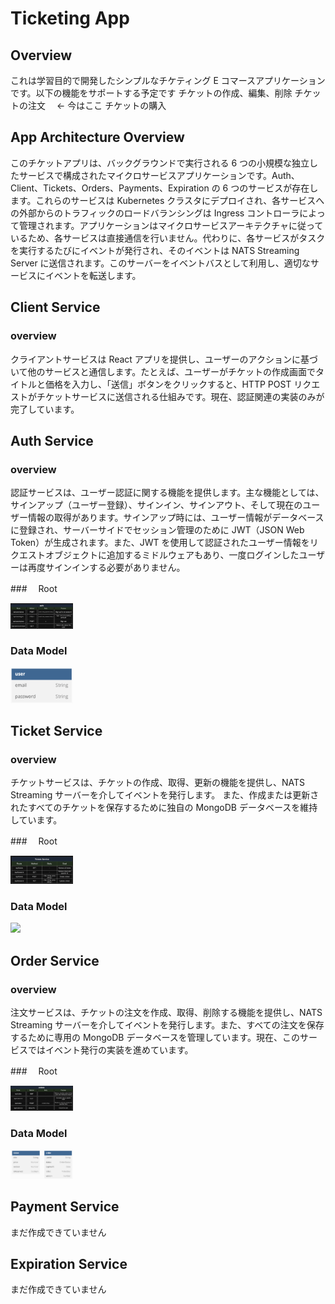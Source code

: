 # Ticketing App

## Overview

これは学習目的で開発したシンプルなチケティング E コマースアプリケーションです。以下の機能をサポートする予定です
チケットの作成、編集、削除
チケットの注文　 ← 今はここ
チケットの購入

## App Architecture Overview

このチケットアプリは、バックグラウンドで実行される 6 つの小規模な独立したサービスで構成されたマイクロサービスアプリケーションです。Auth、Client、Tickets、Orders、Payments、Expiration の 6 つのサービスが存在します。これらのサービスは Kubernetes クラスタにデプロイされ、各サービスへの外部からのトラフィックのロードバランシングは Ingress コントローラによって管理されます。アプリケーションはマイクロサービスアーキテクチャに従っているため、各サービスは直接通信を行いません。代わりに、各サービスがタスクを実行するたびにイベントが発行され、そのイベントは NATS Streaming Server に送信されます。このサーバーをイベントバスとして利用し、適切なサービスにイベントを転送します。

## Client Service

### overview

クライアントサービスは React アプリを提供し、ユーザーのアクションに基づいて他のサービスと通信します。たとえば、ユーザーがチケットの作成画面でタイトルと価格を入力し、「送信」ボタンをクリックすると、HTTP POST リクエストがチケットサービスに送信される仕組みです。現在、認証関連の実装のみが完了しています。

## Auth Service

### overview

認証サービスは、ユーザー認証に関する機能を提供します。主な機能としては、サインアップ（ユーザー登録）、サインイン、サインアウト、そして現在のユーザー情報の取得があります。サインアップ時には、ユーザー情報がデータベースに登録され、サーバーサイドでセッション管理のために JWT（JSON Web Token）が生成されます。また、JWT を使用して認証されたユーザー情報をリクエストオブジェクトに追加するミドルウェアもあり、一度ログインしたユーザーは再度サインインする必要がありません。

###　 Root

<img src="/images/readme/auth/rootAuth.png" width="100">

### Data Model

<img src="/images/readme/auth/dataAuth.png" width="100">

## Ticket Service

### overview

チケットサービスは、チケットの作成、取得、更新の機能を提供し、NATS Streaming サーバーを介してイベントを発行します。 また、作成または更新されたすべてのチケットを保存するために独自の MongoDB データベースを維持しています。

###　 Root

<img src="/images/readme/ticket/rootTicket.png" width="100">

### Data Model

<img src="/images/readme/tiket/dataTicket.png" width="100">

## Order Service

### overview

注文サービスは、チケットの注文を作成、取得、削除する機能を提供し、NATS Streaming サーバーを介してイベントを発行します。また、すべての注文を保存するために専用の MongoDB データベースを管理しています。現在、このサービスではイベント発行の実装を進めています。

###　 Root

<img src="/images/readme/order/rootOrder.png" width="100">

### Data Model

<img src="/images/readme/order/dataOrder.png" width="100">

## Payment Service

まだ作成できていません

## Expiration Service

まだ作成できていません
